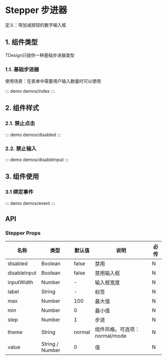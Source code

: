# Stepper 步进器

定义：带加减按钮的数字输入框

## 1. 组件类型

TDesign只提供一种基础步进器类型

### 1.1. 基础步进器

使用场景：在表单中需要用户输入数量时可以使用

::: demo demos/index
:::

## 2. 组件样式

### 2.1. 禁止点击

::: demo demos/disabled
:::

### 2.2. 禁止输入

::: demo demos/disableInput
:::

## 3. 组件使用

### 3.1 绑定事件

::: demo demos/event
:::

## API

### Stepper Props
名称 | 类型 | 默认值 | 说明 | 必传
-- | -- | -- | -- | --
disabled | Boolean | false | 禁用 | N
disableInput | Boolean | false | 禁用输入框 | N
inputWidth | Number | - | 输入框宽度 | N
label | String | - | 标签 | N
max | Number | 100 | 最大值 | N
min | Number | 0 | 最小值 | N
step | Number | 1 | 步进 | N
theme | String | normal | 组件风格。可选项：normal/mode | N
value | String / Number | 0 | 值 | N
